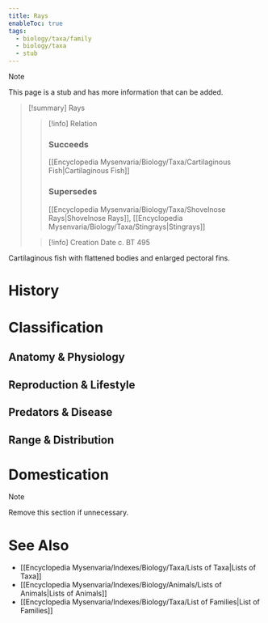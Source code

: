 ```yaml
---
title: Rays
enableToc: true
tags:
  - biology/taxa/family
  - biology/taxa
  - stub
---
```


> [!note]
> This page is a stub and has more information that can be added.

> [!summary] Rays
> > [!info] Relation
> > ### Succeeds
> > [[Encyclopedia Mysenvaria/Biology/Taxa/Cartilaginous Fish|Cartilaginous Fish]]
> > ### Supersedes
> > [[Encyclopedia Mysenvaria/Biology/Taxa/Shovelnose Rays|Shovelnose Rays]], [[Encyclopedia Mysenvaria/Biology/Taxa/Stingrays|Stingrays]]
>
> > [!info] Creation Date
> > c. BT 495

Cartilaginous fish with flattened bodies and enlarged pectoral fins.
# History

# Classification
## Anatomy & Physiology

## Reproduction & Lifestyle

## Predators & Disease

## Range & Distribution

# Domestication

> [!note]
> Remove this section if unnecessary.
# See Also
- [[Encyclopedia Mysenvaria/Indexes/Biology/Taxa/Lists of Taxa|Lists of Taxa]]
- [[Encyclopedia Mysenvaria/Indexes/Biology/Animals/Lists of Animals|Lists of Animals]]
- [[Encyclopedia Mysenvaria/Indexes/Biology/Taxa/List of Families|List of Families]]